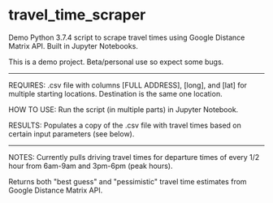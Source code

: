 # travel_time_scraper

Demo Python 3.7.4 script to scrape travel times using Google Distance Matrix API. Built in Jupyter Notebooks. 

This is a demo project. Beta/personal use so expect some bugs.

----------------------------------------------------------------

REQUIRES: .csv file with columns [FULL ADDRESS], [long], and [lat] for multiple starting locations. Destination is the same one location. 

HOW TO USE: Run the script (in multiple parts) in Jupyter Notebook.

RESULTS: Populates a copy of the .csv file with travel times based on certain input parameters (see below). 

----------------------------------------------------------------

NOTES: Currently pulls driving travel times for departure times of every 1/2 hour from 6am-9am and 3pm-6pm (peak hours).

Returns both "best guess" and "pessimistic" travel time estimates from Google Distance Matrix API.

